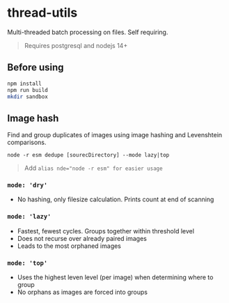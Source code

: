 # thread-utils

Multi-threaded batch processing on files. Self requiring.

> Requires postgresql and nodejs 14+

## Before using

```bash
npm install
npm run build
mkdir sandbox
```

## Image hash

Find and group duplicates of images using image hashing and Levenshtein comparisons.

`node -r esm dedupe [sourecDirectory] --mode lazy|top`

> Add `alias nde="node -r esm" for easier usage`


### `mode: 'dry'`
- No hashing, only filesize calculation. Prints count at end of scanning

### `mode: 'lazy'`

- Fastest, fewest cycles. Groups together within threshold level
- Does not recurse over already paired images
- Leads to the most orphaned images

### `mode: 'top'`

- Uses the highest leven level (per image) when determining where to group
- No orphans as images are forced into groups

